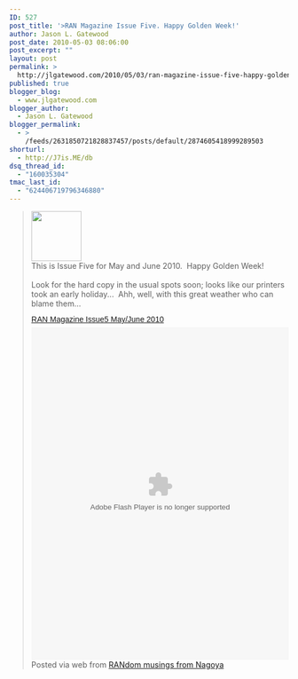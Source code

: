 ```yaml
---
ID: 527
post_title: '>RAN Magazine Issue Five. Happy Golden Week!'
author: Jason L. Gatewood
post_date: 2010-05-03 08:06:00
post_excerpt: ""
layout: post
permalink: >
  http://jlgatewood.com/2010/05/03/ran-magazine-issue-five-happy-golden-week/
published: true
blogger_blog:
  - www.jlgatewood.com
blogger_author:
  - Jason L. Gatewood
blogger_permalink:
  - >
    /feeds/2631850721828837457/posts/default/2874605418999289503
shorturl:
  - http://J7is.ME/db
dsq_thread_id:
  - "160035304"
tmac_last_id:
  - "624406719796346880"
---
```

><div><img height="90" src="http://posterous.com/getfile/files.posterous.com/ranmagazine/qqfockuIHvEjceagnEcpdlcexkHwtmlitbtIfuIoylJedpjHdhfhCcAcuvnH/media_httpimgurcomaqf_qklvt.jpg.scaled500.jpg" width="90" /> <br />This is Issue Five for May and June 2010.  Happy Golden Week!<br /><br />Look for the hard copy in the usual spots soon; looks like our printers took an early holiday...  Ahh, well, with this great weather who can blame them...<br /><div><a title="View RAN Magazine Issue5  May/June 2010 on Scribd" href="http://www.scribd.com/doc/30807614/RAN-Magazine-Issue5-May-June-2010" style="margin: 12px auto 6px auto; font-family: Helvetica,Arial,Sans-serif; font-style: normal; font-variant: normal; font-weight: normal; font-size: 14px; line-height: normal; font-size-adjust: none; font-stretch: normal; -x-system-font: none; display: block; text-decoration: underline;">RAN Magazine Issue5  May/June 2010</a> <object name="doc_733374373879744" height="600" width="100%" type="application/x-shockwave-flash" data="http://d1.scribdassets.com/ScribdViewer.swf" style="outline:none;">  <param name="movie" value="http://d1.scribdassets.com/ScribdViewer.swf"></param><param name="wmode" value="opaque"></param><param name="bgcolor" value="#ffffff"></param><param name="allowFullScreen" value="true"></param><param name="allowScriptAccess" value="always"></param><param name="FlashVars" value="document_id=30807614&access_key=key-12g3ehe51jl1bu7axoab&page=1&viewMode=list"><embed name="doc_733374373879744" src="http://d1.scribdassets.com/ScribdViewer.swf?document_id=30807614&access_key=key-12g3ehe51jl1bu7axoab&page=1&viewMode=list" type="application/x-shockwave-flash" allowscriptaccess="always" allowfullscreen="true" height="600" width="100%" wmode="opaque" bgcolor="#ffffff"></embed>  </param></object><br />Posted via web from <a href="http://blog.ranmagazine.com/ran-magazine-issue-five-happy-golden-week">RANdom musings from Nagoya</a>  </div></div>